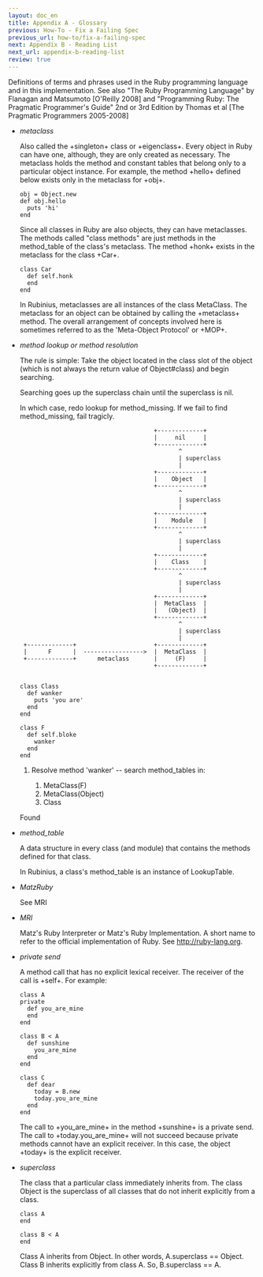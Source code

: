 ```yaml
---
layout: doc_en
title: Appendix A - Glossary
previous: How-To - Fix a Failing Spec
previous_url: how-to/fix-a-failing-spec
next: Appendix B - Reading List
next_url: appendix-b-reading-list
review: true
---
```


Definitions of terms and phrases used in the Ruby programming language and in
this implementation. See also "The Ruby Programming Language" by Flanagan and
Matsumoto [O'Reilly 2008] and "Programming Ruby: The Pragmatic Programmer's
Guide" 2nd or 3rd Edition by Thomas et al [The Pragmatic Programmers
2005-2008]


* _metaclass_

  Also called the +singleton+ class or +eigenclass+. Every object in Ruby can
  have one, although, they are only created as necessary. The metaclass holds the
  method and constant tables that belong only to a particular object instance.
  For example, the method +hello+ defined below exists only in the metaclass for
  +obj+.

      obj = Object.new
      def obj.hello
        puts 'hi'
      end

  Since all classes in Ruby are also objects, they can have metaclasses. The
  methods called "class methods" are just methods in the method_table of the
  class's metaclass. The method +honk+ exists in the metaclass for the class
  +Car+.

      class Car
        def self.honk
        end
      end

  In Rubinius, metaclasses are all instances of the class MetaClass. The
  metaclass for an object can be obtained by calling the +metaclass+ method.
  The overall arrangement of concepts involved here is sometimes referred to
  as the 'Meta-Object Protocol' or +MOP+.


* _method lookup or method resolution_

  The rule is simple: Take the object located in the class slot of the object
  (which is not always the return value of Object#class) and begin searching.

  Searching goes up the superclass chain until the superclass is nil.

  In which case, redo lookup for method_missing. If we fail to find
  method_missing, fail tragicly.

                                            +-------------+
                                            |     nil     |
                                            +-------------+
                                                   ^
                                                   | superclass
                                                   |
                                            +-------------+
                                            |    Object   |
                                            +-------------+
                                                   ^
                                                   | superclass
                                                   |
                                            +-------------+
                                            |    Module   |
                                            +-------------+
                                                   ^
                                                   | superclass
                                                   |
                                            +-------------+
                                            |    Class    |
                                            +-------------+
                                                   ^
                                                   | superclass
                                                   |
                                            +-------------+
                                            |  MetaClass  |
                                            |   (Object)  |
                                            +-------------+
                                                   ^
                                                   | superclass
                                                   |
       +-------------+                      +-------------+
       |      F      |  ----------------->  |  MetaClass  |
       +-------------+      metaclass       |     (F)     |
                                            +-------------+


      class Class
        def wanker
          puts 'you are'
        end
      end

      class F
        def self.bloke
          wanker
        end
      end

  1. Resolve method 'wanker' -- search method_tables in:

      1. MetaClass(F)
      1. MetaClass(Object)
      1. Class

  Found


* _method_table_

  A data structure in every class (and module) that contains the methods defined
  for that class.

  In Rubinius, a class's method_table is an instance of LookupTable.


* _MatzRuby_

  See MRI


* _MRI_

  Matz's Ruby Interpreter or Matz's Ruby Implementation. A short name to refer
  to the official implementation of Ruby. See <http://ruby-lang.org>.


* _private send_

  A method call that has no explicit lexical receiver. The receiver of the
  call is +self+. For example:

      class A
      private
        def you_are_mine
        end
      end

      class B < A
        def sunshine
          you_are_mine
        end
      end

      class C
        def dear
          today = B.new
          today.you_are_mine
        end
      end

  The call to +you_are_mine+ in the method +sunshine+ is a private send. The
  call to +today.you_are_mine+ will not succeed because private methods cannot
  have an explicit receiver. In this case, the object +today+ is the explicit
  receiver.


* _superclass_

  The class that a particular class immediately inherits from. The class Object
  is the superclass of all classes that do not inherit explicitly from a class.

      class A
      end

      class B < A
      end

  Class A inherits from Object. In other words, A.superclass == Object. Class B
  inherits explicitly from class A. So, B.superclass == A.
